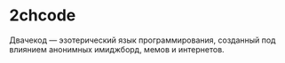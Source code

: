 # 2chcode
Двачекод — эзотерический язык программирования, созданный под влиянием анонимных имиджборд, мемов и интернетов.
